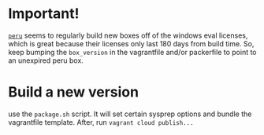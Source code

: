 
# Important!

[`peru`](https://app.vagrantup.com/peru/) seems to regularly build new boxes off of the windows eval licenses, which
is great because their licenses only last 180 days from build time. So,
keep bumping the `box_version` in the vagrantfile and/or packerfile to point
to an unexpired peru box.

# Build a new version

use the `package.sh` script. It will set certain sysprep options and bundle 
the vagrantfile template. After, run `vagrant cloud publish...`
